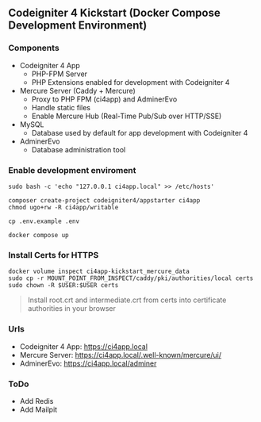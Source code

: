 ## Codeigniter 4 Kickstart (Docker Compose Development Environment)

### Components

* Codeigniter 4 App
    - PHP-FPM Server
    - PHP Extensions enabled for development with Codeigniter 4
* Mercure Server (Caddy + Mercure)
    - Proxy to PHP FPM (ci4app) and AdminerEvo
    - Handle static files
    - Enable Mercure Hub (Real-Time Pub/Sub over HTTP/SSE)
* MySQL
    - Database used by default for app development with Codeigniter 4
* AdminerEvo
    - Database administration tool

### Enable development enviroment

```
sudo bash -c 'echo "127.0.0.1 ci4app.local" >> /etc/hosts'

composer create-project codeigniter4/appstarter ci4app
chmod ugo+rw -R ci4app/writable

cp .env.example .env

docker compose up
```

### Install Certs for HTTPS

```
docker volume inspect ci4app-kickstart_mercure_data
sudo cp -r MOUNT_POINT_FROM_INSPECT/caddy/pki/authorities/local certs
sudo chown -R $USER:$USER certs
```

> Install root.crt and intermediate.crt from certs into certificate authorities in your browser

### Urls

* Codeigniter 4 App: https://ci4app.local
* Mercure Server: https://ci4app.local/.well-known/mercure/ui/
* AdminerEvo: https://ci4app.local/adminer


### ToDo

* Add Redis
* Add Mailpit

